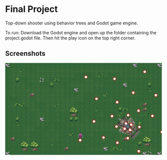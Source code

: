 # Final Project
Top-down shooter using behavior trees and Godot game engine.

To run: Download the Godot engine and open up the folder containing the project.godot file.
Then hit the play icon on the top right corner.

## Screenshots
![movie poster grid view](cm146_2.PNG)
